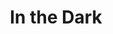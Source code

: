 ---
title: In the Dark
year: 1923
opening_date: 1923-11-24
closing_date: 
layout: productions
featured_image: 
image_caption:
image_credit:
playbill:
category:
Theatre: Theatre Jacksonville
cast:
  Mrs. Mason: Birsa Shepard
  Gracie: Carolina De Montigne
  Ashfield: Ted Silber
  Doctor Herrick: William T. Cowles, Jr.
crew:
  Director: Harrison Gibbs Prentice
  Scene Arrangement: 
    - Mrs. Jas. D. Pasco
    - Mrs. Julian Gammon
external_links:
---